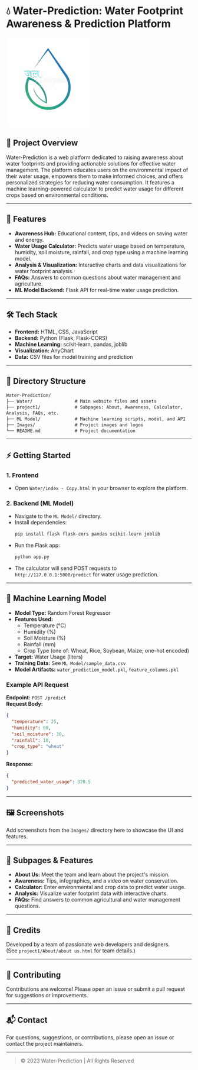 # 💧 Water-Prediction: Water Footprint Awareness & Prediction Platform

![Project Logo](Images/NewLogo.png)

## 🌱 Project Overview

Water-Prediction is a web platform dedicated to raising awareness about water footprints and providing actionable solutions for effective water management. The platform educates users on the environmental impact of their water usage, empowers them to make informed choices, and offers personalized strategies for reducing water consumption. It features a machine learning-powered calculator to predict water usage for different crops based on environmental conditions.

---

## 🚀 Features

- **Awareness Hub:** Educational content, tips, and videos on saving water and energy.
- **Water Usage Calculator:** Predicts water usage based on temperature, humidity, soil moisture, rainfall, and crop type using a machine learning model.
- **Analysis & Visualization:** Interactive charts and data visualizations for water footprint analysis.
- **FAQs:** Answers to common questions about water management and agriculture.
- **ML Model Backend:** Flask API for real-time water usage prediction.

---

## 🛠️ Tech Stack

- **Frontend:** HTML, CSS, JavaScript
- **Backend:** Python (Flask, Flask-CORS)
- **Machine Learning:** scikit-learn, pandas, joblib
- **Visualization:** AnyChart
- **Data:** CSV files for model training and prediction

---

## 📂 Directory Structure

```
Water-Prediction/
├── Water/                # Main website files and assets
├── project1/             # Subpages: About, Awareness, Calculator, Analysis, FAQs, etc.
├── ML Model/             # Machine learning scripts, model, and API
├── Images/               # Project images and logos
└── README.md             # Project documentation
```

---

## ⚡ Getting Started

### 1. Frontend

- Open `Water/index - Copy.html` in your browser to explore the platform.

### 2. Backend (ML Model)

- Navigate to the `ML Model/` directory.
- Install dependencies:
  ```bash
  pip install flask flask-cors pandas scikit-learn joblib
  ```
- Run the Flask app:
  ```bash
  python app.py
  ```
- The calculator will send POST requests to `http://127.0.0.1:5000/predict` for water usage prediction.

---

## 🔬 Machine Learning Model

- **Model Type:** Random Forest Regressor
- **Features Used:**
  - Temperature (°C)
  - Humidity (%)
  - Soil Moisture (%)
  - Rainfall (mm)
  - Crop Type (one of: Wheat, Rice, Soybean, Maize; one-hot encoded)
- **Target:** Water Usage (liters)
- **Training Data:** See `ML Model/sample_data.csv`
- **Model Artifacts:** `water_prediction_model.pkl`, `feature_columns.pkl`

### Example API Request

**Endpoint:** `POST /predict`  
**Request Body:**
```json
{
  "temperature": 25,
  "humidity": 60,
  "soil_moisture": 30,
  "rainfall": 10,
  "crop_type": "wheat"
}
```
**Response:**
```json
{
  "predicted_water_usage": 320.5
}
```

---

## 🖼️ Screenshots

Add screenshots from the `Images/` directory here to showcase the UI and features.

---

## 📖 Subpages & Features

- **About Us:** Meet the team and learn about the project's mission.
- **Awareness:** Tips, infographics, and a video on water conservation.
- **Calculator:** Enter environmental and crop data to predict water usage.
- **Analysis:** Visualize water footprint data with interactive charts.
- **FAQs:** Find answers to common agricultural and water management questions.

---

## 👥 Credits

Developed by a team of passionate web developers and designers.  
(See `project1/About/about us.html` for team details.)

---

## 🤝 Contributing

Contributions are welcome! Please open an issue or submit a pull request for suggestions or improvements.

---

## 📬 Contact

For questions, suggestions, or contributions, please open an issue or contact the project maintainers.

---

> © 2023 Water-Prediction | All Rights Reserved
